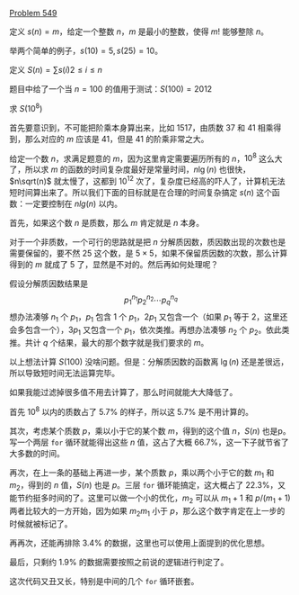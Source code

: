 [Problem 549](https://projecteuler.net/problem=549 "Problem 549 - Project Euler")

定义 $s(n) = m$，给定一个整数 $n$，$m$ 是最小的整数，使得 $m!$ 能够整除 $n$。

举两个简单的例子，$s(10)=5,s(25)=10$。

定义 $S(n) = \sum s(i) 2 \leq i \leq n$

题目中给了一个当 $n = 100$ 的值用于测试：$S(100)=2012$

求 $S(10^8)$

首先要意识到，不可能把阶乘本身算出来，比如 1517，由质数 37 和 41 相乘得到，那么对应的 $m$ 应该是 41，但是 41 的阶乘非常之大。

给定一个数 $n$，求满足题意的 $m$，因为这里肯定需要遍历所有的 $n$，$10^8$ 这么大了，所以求 $m$ 的函数的时间复杂度最好是常量时间，$n\lg(n)$ 也很快，$n\sqrt(n)$ 就太慢了，这都到 $10^{12}$ 次了，复杂度已经高的吓人了，计算机无法短时间算出来了。所以我们下面的目标就是在合理的时间复杂搞定 $s(n)$ 这个函数：一定要控制在 $nlg(n)$ 以内。

首先，如果这个数 $n$ 是质数，那么 $m$ 肯定就是 $n$ 本身。

对于一个非质数，一个可行的思路就是把 $n$ 分解质因数，质因数出现的次数也是需要保留的，要不然 25 这个数，是 $5\times 5$，如果不保留质因数的次数，那么计算得到的 $m$ 就成了 5 了，显然是不对的。然后再如何处理呢？

假设分解质因数结果是
$$p_1^{n_1}p_2^{n_2}\cdots p_q^{n_q}$$
想办法凑够 $n_1$ 个 $p_1$，$p_1$ 包含 1 个 $p_1$，$2p_1$ 又包含一个（如果 $p_1$ 等于 2，这里还会多包含一个），$3p_1$ 又包含一个 $p_1$，依次类推。再想办法凑够 $n_2$ 个 $p_2$。依此类推。共计 $q$ 个结果，最大的那个数字就是我们要求的 $m$。

以上想法计算 $S(100)$ 没啥问题。但是：分解质因数的函数离 $\lg(n)$ 还是差很远，所以导致短时间无法运算完毕。

如果我能过滤掉很多值不用去计算了，那么时间就能大大降低了。

首先 $10^8$ 以内的质数占了 5.7% 的样子，所以这 5.7% 是不用计算的。

其次，考虑某个质数 $p$，乘以小于它的某个数 $m$，得到的这个值 $n$，$S(n)$ 也是p。写一个两层 `for` 循环就能得出这些 $n$ 值，这占了大概 66.7%，这一下子就节省了大多数的时间。

再次，在上一条的基础上再进一步，某个质数 $p$，乘以两个小于它的数 $m_1$ 和 $m_2$，得到的 $n$ 值，$S(n)$ 也是 $p$。三层 `for` 循环能搞定，这大概占了 22.3%，又能节约挺多时间的了。这里可以做一个小的优化，$m_2$ 可以从 $m_1+1$ 和 $p/(m_1+1)$ 两者比较大的一方开始，因为如果 $m_2m_1$ 小于 $p$，那么这个数字肯定在上一步的时候就被标记了。

再再次，还能再排除 3.4% 的数据，这里也可以使用上面提到的优化思想。

最后，只剩约 1.9% 的数据需要按照之前说的逻辑进行判定了。

这次代码又丑又长，特别是中间的几个 `for` 循环嵌套。
